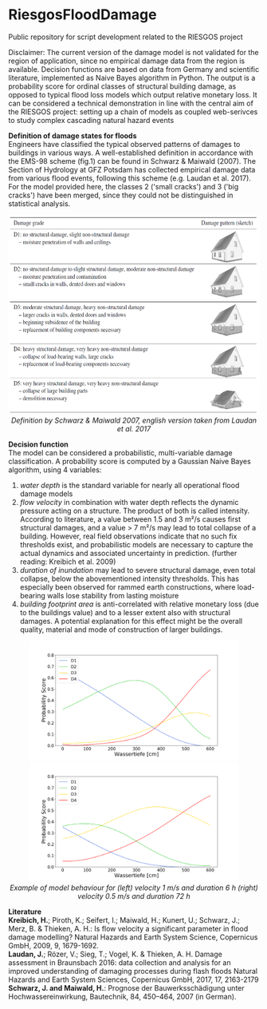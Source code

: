 # RiesgosFloodDamage
Public repository for script development related to the RIESGOS project


Disclaimer: The current version of the damage model is not validated for the region of application, since no empirical damage data from the region is available. Decision functions are based on data from Germany and scientific literature, implemented as Naive Bayes algorithm in Python. The output is a probability score for ordinal classes of structural building damage, as opposed to typical flood loss models which output relative monetary loss. It can be considered a technical demonstration in line with the central aim of the RIESGOS project: setting up a chain of models as coupled web-serivces to study complex cascading natural hazard events </div>


**Definition of damage states for floods**  
Engineers have classified the typical observed patterns of damages to buildings in various ways. A well-established definition in accordance with the EMS-98 scheme (fig.1) can be found in Schwarz & Maiwald (2007). The Section of Hydrology at GFZ Potsdam has collected empirical damage data from various flood events, following this scheme (e.g. Laudan et al. 2017). For the model provided here, the classes 2 ('small cracks') and 3 ('big cracks') have been merged, since they could not be distinguished in statistical analysis.

<p align="center">
  <img src="damage_states_laudanetal2017.png" alt="Definition by Schwarz & Maiwald 2007, english version taken from Laudan et al. 2017" width="600" height="400">
  <br>
  <i>Definition by Schwarz & Maiwald 2007, english version taken from Laudan et al. 2017</i>
</p>


**Decision function**  
The model can be considered a probabilistic, multi-variable damage classification. A probability score is computed by a Gaussian Naive Bayes algorithm, using 4 variables: 
1. *water depth* is the standard variable for nearly all operational flood damage models
2. *flow velocity* in combination with water depth reflects the dynamic pressure acting on a structure. The product of both is called intensity. According to literature, a value between 1.5 and 3 m²/s causes first structural damages, and a value > 7 m²/s may lead to total collapse of a building. However, real field observations indicate that no such fix thresholds exist, and probabilistic models are necessary to capture the actual dynamics and associated uncertainty in prediction. (further reading: Kreibich et al. 2009)
3. *duration of inundation* may lead to severe structural damage, even total collapse, below the abovementioned intensity thresholds. This has especially been observed for rammed earth constructions, where load-bearing walls lose stability from lasting moisture
4. *building footprint area* is anti-correlated with relative monetary loss (due to the buildings value) and to a lesser extent also with structural damages. A potential explanation for this effect might be the overall quality, material and mode of construction of larger buildings.

<p align="center">
  <img src="v1d6h.png" alt="Example of model behaviour for velocity 1 m/s and duration 6 h" width="420" height="240"> <img src="v05d72h.png" alt="Example of model behaviour for velocity 0.5 m/s and duration 72 h" width="420" height="240">
  <br>
  <i>Example of model behaviour for (left) velocity 1 m/s and duration 6 h (right) velocity 0.5 m/s and duration 72 h</i>

**Literature**  
**Kreibich, H.**; Piroth, K.; Seifert, I.; Maiwald, H.; Kunert, U.; Schwarz, J.; Merz, B. & Thieken, A. H.: Is flow velocity a significant parameter in flood damage modelling? Natural Hazards and Earth System Science, Copernicus GmbH, 2009, 9, 1679-1692.  
**Laudan, J.**; Rözer, V.; Sieg, T.; Vogel, K. & Thieken, A. H. Damage assessment in Braunsbach 2016: data collection and analysis for an improved understanding of damaging processes during flash floods Natural Hazards and Earth System Sciences, Copernicus GmbH, 2017, 17, 2163-2179  
**Schwarz, J. and Maiwald, H.**: Prognose der Bauwerksschädigung unter Hochwassereinwirkung, Bautechnik, 84, 450–464, 2007 (in German).
